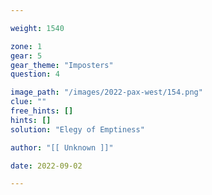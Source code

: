 ```yaml
---

weight: 1540

zone: 1
gear: 5
gear_theme: "Imposters"
question: 4

image_path: "/images/2022-pax-west/154.png"
clue: ""
free_hints: []
hints: []
solution: "Elegy of Emptiness"

author: "[[ Unknown ]]"

date: 2022-09-02

---
```


